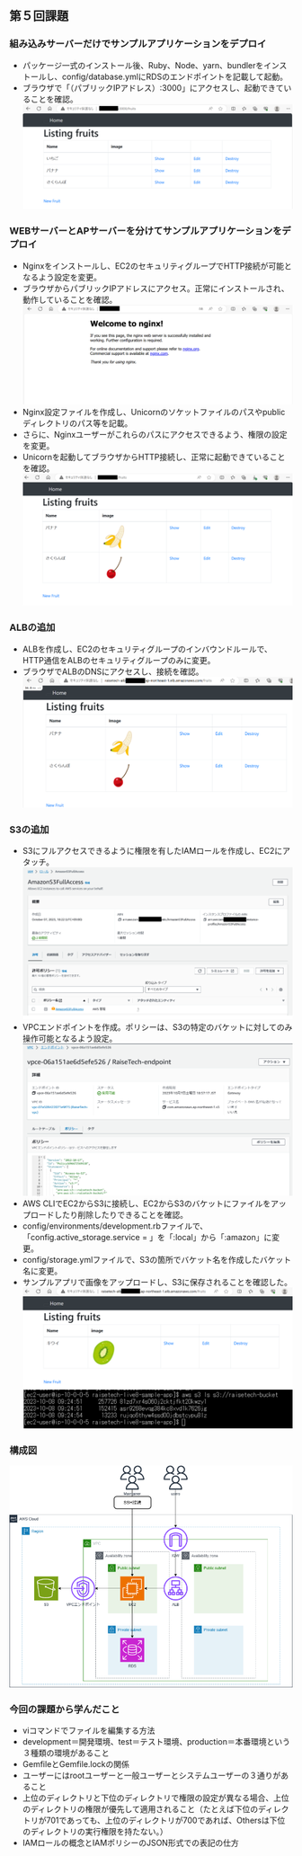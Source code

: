 ## 第５回課題 
### 組み込みサーバーだけでサンプルアプリケーションをデプロイ
- パッケージ一式のインストール後、Ruby、Node、yarn、bundlerをインストールし、config/database.ymlにRDSのエンドポイントを記載して起動。
- ブラウザで「（パブリックIPアドレス）:3000」にアクセスし、起動できていることを確認。
![組み込みサーバー](/Image/lecture05_1.png)

### WEBサーバーとAPサーバーを分けてサンプルアプリケーションをデプロイ
- Nginxをインストールし、EC2のセキュリティグループでHTTP接続が可能となるよう設定を変更。
- ブラウザからパブリックIPアドレスにアクセス。正常にインストールされ、動作していることを確認。
![Nginx](/Image/lecture05_2.png)
- Nginx設定ファイルを作成し、Unicornのソケットファイルのパスやpublicディレクトリのパス等を記載。
- さらに、Nginxユーザーがこれらのパスにアクセスできるよう、権限の設定を変更。
- Unicornを起動してブラウザからHTTP接続し、正常に起動できていることを確認。
![Nginx+Unicorn](/Image/lecture05_3.png)

### ALBの追加
- ALBを作成し、EC2のセキュリティグループのインバウンドルールで、HTTP通信をALBのセキュリティグループのみに変更。
- ブラウザでALBのDNSにアクセスし、接続を確認。
![ALB追加](/Image/lecture05_4.png)

### S3の追加
- S3にフルアクセスできるように権限を有したIAMロールを作成し、EC2にアタッチ。
![IAMロール](/Image/lecture05_5.png)
- VPCエンドポイントを作成。ポリシーは、S3の特定のバケットに対してのみ操作可能となるよう設定。
![VPCエンドポイント](/Image/lecture05_6.png)
- AWS CLIでEC2からS3に接続し、EC2からS3のバケットにファイルをアップロードしたり削除したりできることを確認。
- config/environments/development.rbファイルで、「config.active_storage.service = 」を「:local」から「:amazon」に変更。
- config/storage.ymlファイルで、S3の箇所でバケット名を作成したバケット名に変更。
- サンプルアプリで画像をアップロードし、S3に保存されることを確認した。
![S3へアップロード](/Image/lecture05_7.png)
![S3に保存](/Image/lecture05_8.png)

### 構成図
![構成図](/Image/lecture05_9.png)

### 今回の課題から学んだこと
- viコマンドでファイルを編集する方法
- development＝開発環境、test＝テスト環境、production＝本番環境という３種類の環境があること
- GemfileとGemfile.lockの関係
- ユーザーにはrootユーザーと一般ユーザーとシステムユーザーの３通りがあること
- 上位のディレクトリと下位のディレクトリで権限の設定が異なる場合、上位のディレクトリの権限が優先して適用されること（たとえば下位のディレクトリが701であっても、上位のディレクトリが700であれば、Othersは下位のディレクトリの実行権限を持たない。）
- IAMロールの概念とIAMポリシーのJSON形式での表記の仕方
